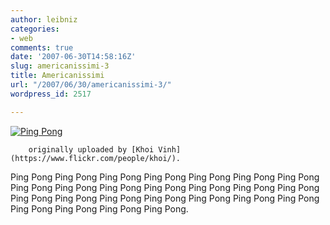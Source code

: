 ```yaml
---
author: leibniz
categories:
- web
comments: true
date: '2007-06-30T14:58:16Z'
slug: americanissimi-3
title: Americanissimi
url: "/2007/06/30/americanissimi-3/"
wordpress_id: 2517

---
```

[![Ping Pong](https://farm2.static.flickr.com/1086/672301920_932acbf7ab_t.jpg)](https://www.flickr.com/photos/khoi/672301920/)  

	
		originally uploaded by [Khoi Vinh](https://www.flickr.com/people/khoi/).
	



Ping Pong Ping Pong Ping Pong Ping Pong Ping Pong Ping Pong Ping Pong Ping Pong Ping Pong Ping Pong Ping Pong Ping Pong Ping Pong Ping Pong Ping Pong Ping Pong Ping Pong Ping Pong Ping Pong Ping Pong Ping Pong Ping Pong Ping Pong Ping Pong Ping Pong.
  

